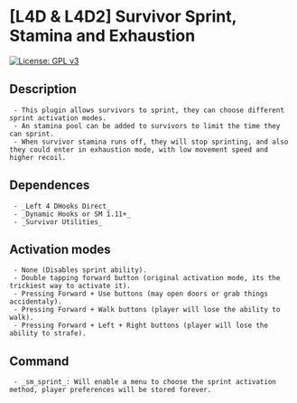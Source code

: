 # [L4D & L4D2] Survivor Sprint, Stamina and Exhaustion

[![License: GPL v3](https://img.shields.io/badge/License-GPLv3-blue.svg)](https://www.gnu.org/licenses/gpl-3.0)

## **Description**
     - This plugin allows survivors to sprint, they can choose different sprint activation modes.
     - An stamina pool can be added to survivors to limit the time they can sprint.
     - When survivor stamina runs off, they will stop sprinting, and also they could enter in exhaustion mode, with low movement speed and higher recoil.

## **Dependences**
     - _Left 4 DHooks Direct_
     - _Dynamic Hooks or SM 1.11+_
     - _Survivor Utilities_

## **Activation modes**
     - None (Disables sprint ability).
     - Double tapping forward button (original activation mode, its the trickiest way to activate it).
     - Pressing Forward + Use buttons (may open doors or grab things accidentaly).
     - Pressing Forward + Walk buttons (player will lose the ability to walk).
     - Pressing Forward + Left + Right buttons (player will lose the ability to strafe).
     
## **Command**
     - _sm_sprint_: Will enable a menu to choose the sprint activation method, player preferences will be stored forever.
